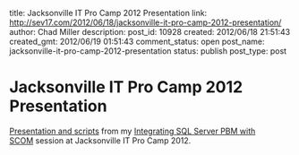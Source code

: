 title: Jacksonville IT Pro Camp 2012 Presentation
link: http://sev17.com/2012/06/18/jacksonville-it-pro-camp-2012-presentation/
author: Chad Miller
description: 
post_id: 10928
created: 2012/06/18 21:51:43
created_gmt: 2012/06/19 01:51:43
comment_status: open
post_name: jacksonville-it-pro-camp-2012-presentation
status: publish
post_type: post

# Jacksonville IT Pro Camp 2012 Presentation

[Presentation and scripts](http://sdrv.ms/MC4LsI) from my [Integrating SQL Server PBM with SCOM](http://itprocamp.com/jacksonville/sessions/?session=wo75mh) session at Jacksonville IT Pro Camp 2012.